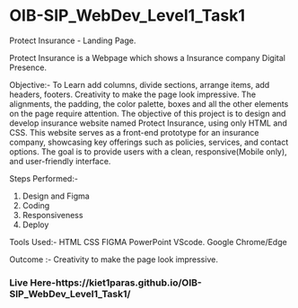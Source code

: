 # OIB-SIP_WebDev_Level1_Task1
Protect Insurance - Landing Page.

Protect Insurance is a Webpage which shows a Insurance company Digital Presence.

Objective:- To Learn add columns, divide sections, arrange items, add headers, footers. Creativity to make the page look impressive. The alignments, the padding, the color palette, boxes and all the other elements on the page require attention. The objective of this project is to design and develop insurance website named Protect Insurance, using only HTML and CSS. This website serves as a front-end prototype for an insurance company, showcasing key offerings such as policies, services, and contact options. The goal is to provide users with a clean, responsive(Mobile only), and user-friendly interface.

Steps Performed:- 
1. Design and Figma
2. Coding
3. Responsiveness
4. Deploy

Tools Used:-
HTML
CSS
FIGMA
PowerPoint
VScode.
Google Chrome/Edge

Outcome :- Creativity to make the page look impressive.
<h3>Live Here-https://kiet1paras.github.io/OIB-SIP_WebDev_Level1_Task1/</h3>

